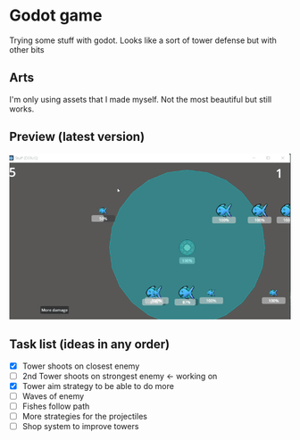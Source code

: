 # Godot game

Trying some stuff with godot.
Looks like a sort of tower defense but with other bits


## Arts
I'm only using assets that I made myself. Not the most beautiful but still works.


## Preview (latest version)
![preview](./external/latest.gif)



## Task list (ideas in any order)
- [x] Tower shoots on closest enemy
- [ ] 2nd Tower shoots on strongest enemy  <- working on
- [x] Tower aim strategy to be able to do more
- [ ] Waves of enemy
- [ ] Fishes follow path
- [ ] More strategies for the projectiles
- [ ] Shop system to improve towers
